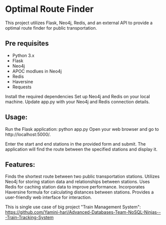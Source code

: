 # Optimal Route Finder

This project utilizes Flask, Neo4j, Redis, and an external API to provide a optimal route finder for public transportation.

## Pre requisites

- Python 3.x
- Flask
- Neo4j
- APOC modlues in Neo4j
- Redis
- Haversine
- Requests

Install the required dependencies
Set up Neo4j and Redis on your local machine.
Update app.py with your Neo4j and Redis connection details.

## Usage:

Run the Flask application:
python app.py
Open your web browser and go to http://localhost:5000/.

Enter the start and end stations in the provided form and submit.
The application will find the route between the specified stations and display it.

## Features:

Finds the shortest route between two public transportation stations.
Utilizes Neo4j for storing station data and relationships between stations.
Uses Redis for caching station data to improve performance.
Incorporates Haversine formula for calculating distances between stations.
Provides a user-friendly web interface for interaction.

This is single use case of big project "Train Management System": https://github.com/Yamini-hari/Advanced-Databases-Team-NoSQL-Ninjas---Train-Tracking-System


